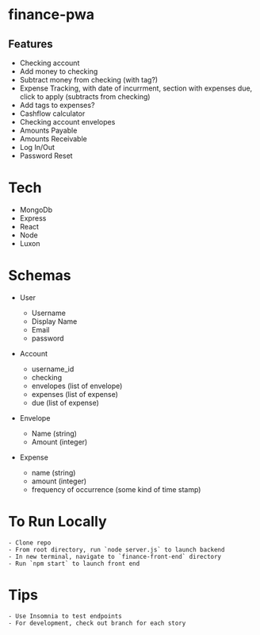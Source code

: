 # finance-pwa

## Features
- Checking account
- Add money to checking
- Subtract money from checking (with tag?)
- Expense Tracking, with date of incurrment, section with expenses due, click to apply (subtracts from checking)
- Add tags to expenses?
- Cashflow calculator
- Checking account envelopes
- Amounts Payable
- Amounts Receivable
- Log In/Out
- Password Reset


# Tech
- MongoDb
- Express
- React
- Node
- Luxon


# Schemas
- User
    - Username
    - Display Name
    - Email
    - password

- Account
    - username_id
    - checking
    - envelopes (list of envelope)
    - expenses (list of expense)
    - due (list of expense)

- Envelope
    - Name (string)
    - Amount (integer)

- Expense
    - name (string)
    - amount (integer)
    - frequency of occurrence (some kind of time stamp)


# To Run Locally 
    - Clone repo
    - From root directory, run `node server.js` to launch backend
    - In new terminal, navigate to `finance-front-end` directory
    - Run `npm start` to launch front end

# Tips
    - Use Insomnia to test endpoints
    - For development, check out branch for each story
